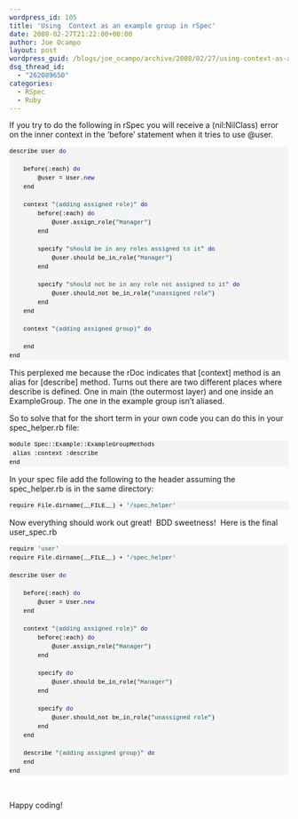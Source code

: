 ```yaml
---
wordpress_id: 105
title: 'Using  Context as an example group in rSpec'
date: 2008-02-27T21:22:00+00:00
author: Joe Ocampo
layout: post
wordpress_guid: /blogs/joe_ocampo/archive/2008/02/27/using-context-as-an-example-group-in-rspec.aspx
dsq_thread_id:
  - "262089650"
categories:
  - RSpec
  - Ruby
---
```

If you try to do the following in rSpec you will receive a (nil:NilClass) error on the inner context in the &#8216;before&#8217; statement when it tries to use @user.

<div>
  <pre style="border-style: none;margin: 0em;padding: 0px;overflow: visible;font-size: 8pt;width: 100%;color: black;line-height: 12pt;font-family: consolas,'Courier New',courier,monospace;background-color: #f4f4f4">describe User <span style="color: #0000ff">do</span><br /><br />    before(:each) <span style="color: #0000ff">do</span><br />        @user = User.<span style="color: #0000ff">new</span><br />    end<br /><br />    context <span style="color: #006080">"(adding assigned role)"</span> <span style="color: #0000ff">do</span><br />        before(:each) <span style="color: #0000ff">do</span><br />            @user.assign_role(<span style="color: #006080">"Manager"</span>)<br />        end<br /><br />        specify <span style="color: #006080">"should be in any roles assigned to it"</span> <span style="color: #0000ff">do</span><br />            @user.should be_in_role(<span style="color: #006080">"Manager"</span>)<br />        end<br />       <br />        specify <span style="color: #006080">"should not be in any role not assigned to it"</span> <span style="color: #0000ff">do</span><br />            @user.should_not be_in_role(<span style="color: #006080">"unassigned role"</span>)<br />        end<br />    end<br />   <br />    context <span style="color: #006080">"(adding assigned group)"</span> <span style="color: #0000ff">do</span><br /><br />    end<br />end</pre>
</div>

This perplexed me because the rDoc indicates that [context] method is an alias for [describe] method. Turns out there are two different places where describe is defined. One in main (the outermost layer) and one inside an ExampleGroup. The one in the example group isn&#8217;t aliased.

So to solve that for the short term in your own code you can do this in your spec_helper.rb file:

<div>
  <pre style="border-style: none;margin: 0em;padding: 0px;overflow: visible;font-size: 8pt;width: 100%;color: black;line-height: 12pt;font-family: consolas,'Courier New',courier,monospace;background-color: #f4f4f4">module Spec::Example::ExampleGroupMethods<br /> alias :context :describe<br />end</pre>
</div>

In your spec file add the following to the header assuming the spec_helper.rb is in the same directory: 

<div>
  <pre style="border-style: none;margin: 0em;padding: 0px;overflow: visible;font-size: 8pt;width: 100%;color: black;line-height: 12pt;font-family: consolas,'Courier New',courier,monospace;background-color: #f4f4f4">require File.dirname(__FILE__) + <span style="color: #006080">'/spec_helper'</span></pre>
</div>

Now everything should work out great!&nbsp; BDD sweetness!&nbsp; Here is the final user_spec.rb

<div>
  <pre style="border-style: none;margin: 0em;padding: 0px;overflow: visible;font-size: 8pt;width: 100%;color: black;line-height: 12pt;font-family: consolas,'Courier New',courier,monospace;background-color: #f4f4f4">require <span style="color: #006080">'user'</span><br />require File.dirname(__FILE__) + <span style="color: #006080">'/spec_helper'</span><br /><br />describe User <span style="color: #0000ff">do</span><br />    <br />    before(:each) <span style="color: #0000ff">do</span><br />        @user = User.<span style="color: #0000ff">new</span><br />    end<br /><br />    context <span style="color: #006080">"(adding assigned role)"</span> <span style="color: #0000ff">do</span><br />        before(:each) <span style="color: #0000ff">do</span><br />            @user.assign_role(<span style="color: #006080">"Manager"</span>)<br />        end<br /><br />        specify <span style="color: #0000ff">do</span><br />            @user.should be_in_role(<span style="color: #006080">"Manager"</span>)<br />        end<br />        <br />        specify <span style="color: #0000ff">do</span> <br />            @user.should_not be_in_role(<span style="color: #006080">"unassigned role"</span>)<br />        end<br />    end <br />    <br />    describe <span style="color: #006080">"(adding assigned group)"</span> <span style="color: #0000ff">do</span><br />    end <br />end</pre>
</div>

&nbsp;

Happy coding!